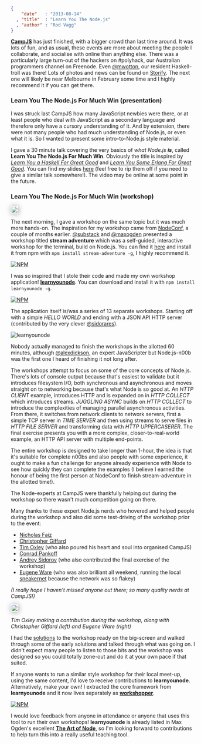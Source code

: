 ```json
{
    "date"   : "2013-08-14"
  , "title"  : "Learn You The Node.js"
  , "author" : "Rod Vagg"
}
```

**[CampJS](http://campjs.com/)** has just finished, with a bigger crowd than last time around. It was lots of fun, and as usual, these events are more about meeting the people I collaborate, and socialise with online than anything else. There was a particularly large turn-out of the hackers on #polyhack, our Australian programmers channel on Freenode. Even [@mwotton](https://twitter.com/mwotton), our resident Haskell-troll was there! Lots of photos and news can be found on [Storify](http://storify.com/campjs/campjs-ii). The next one will likely be near Melbourne in February some time and I highly recommend it if you can get there.

### Learn You The Node.js For Much Win (presentation)

I was struck last CampJS how many JavaScript newbies were there, or at least people who deal with JavaScript as a secondary language and therefore only have a cursory understanding of it. And by extension, there were not many people who had much understanding of Node.js, or even what it is. So I wanted to present some intro-to-Node.js style material.

I gave a 30 minute talk covering the very basics of *what Node.js **is***, called **Learn You The Node.js For Much Win**. Obviously the title is inspired by *[Learn You a Haskell For Great Good](http://learnyouahaskell.com/)* and *[Learn You Some Erlang For Great Good](http://learnyousomeerlang.com/)*. You can find my slides [here](http://r.va.gg/presentations/campjs-learn-you-node/) (feel free to rip them off if you need to give a similar talk somewhere!). The video may be online at some point in the future.

### Learn You The Node.js For Much Win (workshop)

<img src="https://pbs.twimg.com/media/BRWaBeeCcAA9R7v.jpg" style="border-radius:4px; border: solid 2px white; box-shadow: 1px 1px 15px rgba(0,0,0,0.4);">

The next morning, I gave a workshop on the same topic but it was much more hands-on. The inspiration for my workshop came from [NodeConf](http://www.nodeconf.com/), a couple of months earlier. [@substack](https://twitter.com/substack) and [@maxogden](https://twitter.com/maxogden) presented a workshop titled **stream adventure** which was a self-guided, interactive workshop for the terminal, build on Node.js. You can find it [here](https://github.com/substack/stream-adventure) and install it from npm with `npm install stream-adventure -g`, I highly recommend it.

[![NPM](https://nodei.co/npm/stream-adventure.png?downloads=true&stars=true)](https://nodei.co/npm/stream-adventure/)

I was so inspired that I stole their code and made my own workshop application! **[learnyounode](https://github.com/rvagg/learnyounode/)**. You can download and install it with `npm install learnyounode -g`.

[![NPM](https://nodei.co/npm/learnyounode.png?downloads=true&stars=true)](https://nodei.co/npm/learnyounode/)

The application itself is/was a series of 13 separate workshops. Starting off with a simple *HELLO WORLD* and ending with a JSON API HTTP server (contributed by the very clever [@sidorares](https://twitter.com/sidorares)).

![learnyounode](https://raw.github.com/rvagg/learnyounode/master/learnyounode.png)

Nobody actually managed to finish the workshops in the allotted 60 minutes, although [@alexdickson](http://twitter.com/alexdickson), an expert JavaScripter but Node.js-n00b was the first one I heard of finishing it not long after.

The workshops attempt to focus on some of the core concepts of Node.js. There's lots of console output because that's easiest to validate but it introduces filesystem I/O, both synchronous and asynchronous and moves straight on to networking because that's what Node is so good at. An *HTTP CLIENT* example, introduces HTTP and is expanded on in *HTTP COLLECT* which introduces streams. *JUGGLING ASYNC* builds on *HTTP COLLECT* to introduce the complexities of managing parallel asynchronous activities. From there, it switches from network clients to network servers, first a simple TCP server in *TIME SERVER* and then using streams to serve files in *HTTP FILE SERVER* and transforming data with *HTTP UPPERCASERER*. The final exercise presents you with a more complex, closer-to-real-world example, an HTTP API server with multiple end-points.

The entire workshop is designed to take longer than 1-hour, the idea is that it's suitable for complete n00bs and also people with some experience, it ought to make a fun challenge for anyone already experience with Node to see how quickly they can complete the examples (I believe I earned the honour of being the first person at NodeConf to finish stream-adventure in the allotted time!).

The Node-experts at CampJS were thankfully helping out during the workshop so there wasn't much competition going on there.

Many thanks to these expert Node.js nerds who hovered and helped people during the workshop and also did some test-driving of the workshop prior to the event:

 * [Nicholas Faiz](https://twitter.com/nicholasf)
 * [Christopher Giffard](https://twitter.com/cgiffard)
 * [Tim Oxley](https://twitter.com/secoif) (who also poured his heart and soul into organised CampJS)
 * [Conrad Pankoff](http://twitter.com/deoxxa)
 * [Andrey Sidorov](https://twitter.com/sidorares) (who also contributed the final exercise of the workshop)
 * [Eugene Ware](https://twitter.com/EugeneWare) (who was also brilliant all weekend, running the local [sneakernet](http://en.wikipedia.org/wiki/Sneakernet) because the network was so flakey)
 
*(I really hope I haven't missed anyone out there; so many quality nerds at CampJS!)*

<img src="https://lh5.googleusercontent.com/-tKp0U1N7XNw/UgngKk01qqI/AAAAAAAAAoc/xxAOCTqMCZ0/w600-h800-no/campJS+%252870+of+118%2529.jpg" style="border-radius:4px; border: solid 2px white; box-shadow: 1px 1px 15px rgba(0,0,0,0.4);">

*Tim Oxley making a contribution during the workshop, along with Christopher Giffard (left) and Eugene Ware (right)*

I had the [solutions](http://r.va.gg/presentations/campjs-learn-you-node/workshop.html) to the workshop ready on the big-screen and walked through some of the early solutions and talked through what was going on. I didn't expect many people to listen to those bits and the workshop was designed so you could totally zone-out and do it at your own pace if that suited.

If anyone wants to run a similar style workshop for their local meet-up, using the same content, I'd love to receive contributions to **learnyounode**. Alternatively, make your own! I extracted the core framework from **learnyounode** and it now lives separately as **[workshopper](https://github.com/rvagg/workshopper)**.

[![NPM](https://nodei.co/npm/workshopper.png?downloads=true&stars=true)](https://nodei.co/npm/workshopper/)

I would love feedback from anyone in attendance or anyone that uses this tool to run their own workshops! **learnyounode** is already listed in Max Ogden's excellent **[The Art of Node](https://github.com/maxogden/art-of-node)**, so I'm looking forward to contributions to help turn this into a really useful teaching tool.